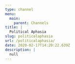 ```yaml
---
type: channel
menu:
  main:
    parent: Channels
title: |
  Political Aphasia
slug: politicalaphasia
url: /politicalaphasia/
date: 2020-02-17T14:20:22.639Z
description: |
  null
---
```

